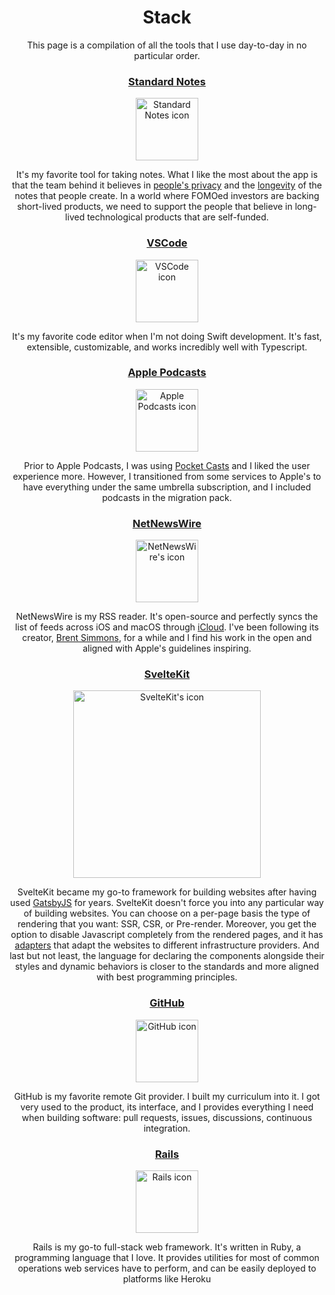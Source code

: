 <script context="module">
    export const prerender = true;
</script>

<script>
  import Header from "$lib/components/SEO/index.svelte"
</script>


<Header
	slug="/"
	title="Stack"
	metadescription="This page is a compilation of all the tools that I use day-to-day in no particular order."/>

  
# Stack

This page is a compilation of all the tools that I use day-to-day in no particular order.


### [Standard Notes](https://standardnotes.com/)

<img src="https://www.onworks.net/imageswebp/standardnotesicon.png" width="100" alt="Standard Notes icon"/>

It's my favorite tool for taking notes. What I like the most about the app is that the team behind it believes in [people's privacy](https://standardnotes.com/privacy) and the [longevity](https://standardnotes.com/longevity) of the notes that people create. In a world where FOMOed investors are backing short-lived products, we need to support the people that believe in long-lived technological products that are self-funded.

### [VSCode](https://code.visualstudio.com/)

<img src="https://camo.githubusercontent.com/ebb0d9ad69ba4b2024aec00a7a89db22fc028200e215c164d751ae99d577f042/68747470733a2f2f636f64652e76697375616c73747564696f2e636f6d2f6173736574732f757064617465732f315f33352f6c6f676f2d737461626c652e706e67" width="100" alt="VSCode icon"/>

It's my favorite code editor when I'm not doing Swift development. It's fast, extensible, customizable, and works incredibly well with Typescript.

### [Apple Podcasts](https://www.apple.com/apple-podcasts/)

<img src="https://upload.wikimedia.org/wikipedia/commons/e/e7/Podcasts_%28iOS%29.svg" width="100" alt="Apple Podcasts icon"/>

Prior to Apple Podcasts, I was using [Pocket Casts](https://www.pocketcasts.com/) and I liked the user experience more. However, I transitioned from some services to Apple's to have everything under the same umbrella subscription, and I included podcasts in the migration pack.

### [NetNewsWire](https://netnewswire.com/)

<img src="https://netnewswire.com/images/nnw_icon_256.png" width="100" alt="NetNewsWire's icon"/>

NetNewsWire is my RSS reader. It's open-source and perfectly syncs the list of feeds across iOS and macOS through [iCloud](https://www.icloud.com/). I've been following its creator, [Brent Simmons](https://twitter.com/brentsimmons), for a while and I find his work in the open and aligned with Apple's guidelines inspiring.

### [SvelteKit](https://kit.svelte.dev/)

<img src="https://user-images.githubusercontent.com/11630812/114088279-7cd7be80-98d2-11eb-883c-66c3bf48f293.png" width="300" alt="SvelteKit's icon"/>

SvelteKit became my go-to framework for building websites after having used [GatsbyJS](https://www.gatsbyjs.com/) for years.
SvelteKit doesn't force you into any particular way of building websites. You can choose on a per-page basis the type of rendering that you want: SSR, CSR, or Pre-render. Moreover, you get the option to disable Javascript completely from the rendered pages, and it has [adapters](https://github.com/sveltejs/kit/blob/master/documentation/docs/10-adapters.md) that adapt the websites to different infrastructure providers. And last but not least, the language for declaring the components alongside their styles and dynamic behaviors is closer to the standards and more aligned with best programming principles.


### [GitHub](https://github.com)

<img src="https://github.githubassets.com/images/modules/logos_page/Octocat.png" width="100" alt="GitHub icon"/>

GitHub is my favorite remote Git provider. I built my curriculum into it. I got very used to the product, its interface, and I provides everything I need when building software: pull requests, issues, discussions, continuous integration.

### [Rails](https://rubyonrails.org/)

<img src="https://cdn3.iconfinder.com/data/icons/popular-services-brands-vol-2/512/ruby-on-rails-512.png" width="100" alt="Rails icon"/>

Rails is my go-to full-stack web framework. It's written in Ruby, a programming language that I love. It provides utilities for most of common operations web services have to perform, and can be easily deployed to platforms like Heroku
